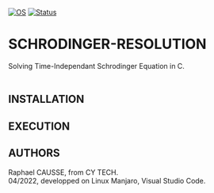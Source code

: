 [![OS](https://img.shields.io/badge/os-linux-blue.svg)](https://shields.io/)
[![Status](https://img.shields.io/badge/status-pending-orange.svg)](https://shields.io/)

# SCHRODINGER-RESOLUTION

Solving Time-Independant Schrodinger Equation in C.
<br><br>

## INSTALLATION


## EXECUTION


## AUTHORS

Raphael CAUSSE, from CY TECH.<br>
04/2022, developped on Linux Manjaro, Visual Studio Code.
